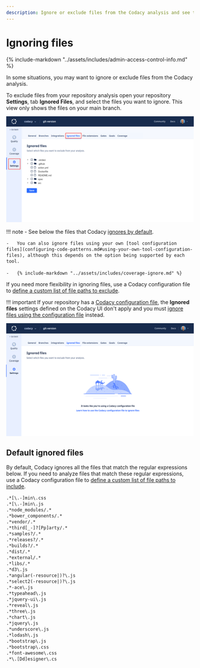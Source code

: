 ```yaml
---
description: Ignore or exclude files from the Codacy analysis and see the list of files that Codacy already ignores by default.
---
```


# Ignoring files

{% include-markdown "../assets/includes/admin-access-control-info.md" %}

In some situations, you may want to ignore or exclude files from the Codacy analysis.

To exclude files from your repository analysis open your repository **Settings**, tab **Ignored Files**, and select the files you want to ignore. This view only shows the files on your main branch.

![Ignored files](images/ignored-files.png)

!!! note
    -   See below the files that Codacy [ignores by default](#default-ignored-files).

    -   You can also ignore files using your own [tool configuration files](configuring-code-patterns.md#using-your-own-tool-configuration-files), although this depends on the option being supported by each tool.

    -   {% include-markdown "../assets/includes/coverage-ignore.md" %}

If you need more flexibility in ignoring files, use a Codacy configuration file to [define a custom list of file paths to exclude](codacy-configuration-file.md#syntax-for-ignoring-files).

!!! important
    If your repository has a [Codacy configuration file](codacy-configuration-file.md), the **Ignored files** settings defined on the Codacy UI don't apply and you must [ignore files using the configuration file](codacy-configuration-file.md#ignore-files) instead.

![Ignored files](images/ignored-files-configuration-file.png)

## Default ignored files

By default, Codacy ignores all the files that match the regular expressions below. If you need to analyze files that match these regular expressions, use a Codacy configuration file to [define a custom list of file paths to include](./codacy-configuration-file.md#include-files).

```text
.*[\.-]min\.css
.*[\.-]min\.js
.*node_modules/.*
.*bower_components/.*
.*vendor/.*
.*third[_-]?[Pp]arty/.*
.*samples?/.*
.*releases?/.*
.*builds?/.*
.*dist/.*
.*external/.*
.*libs/.*
.*d3\.js
.*angular(-resource|)?\.js
.*select2(-resource|)?\.js
.*-ace\.js
.*typeahead\.js
.*jquery-ui\.js
.*reveal\.js
.*three\.js
.*chart\.js
.*jquery\.js
.*underscore\.js
.*lodash\.js
.*bootstrap\.js
.*bootstrap\.css
.*font-awesome\.css
.*\.[Dd]esigner\.cs
```
